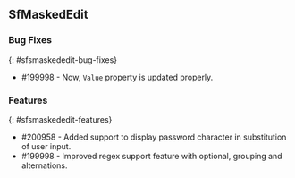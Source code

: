 ## SfMaskedEdit

### Bug Fixes
{: #sfsmaskededit-bug-fixes}
 
* \#199998 - Now, `Value` property is updated properly.

### Features
{: #sfsmaskededit-features}

* \#200958 - Added support to display password character in substitution of user input.
* \#199998 - Improved regex support feature with optional, grouping and alternations.
